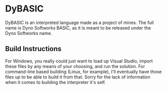 # DyBASIC
DyBASIC is an interpreted language made as a project of mines. The full name is Dyno Softworks BASIC, as it is meant to be released under the Dyno Softworks name.

## Build Instructions
For Windows, you really could just want to load up Visual Studio, import these files by any means of your choosing, and run the solution. For command-line based building (Linux, for example), I'll eventually have those files up to be able to build it from that. Sorry for the lack of information when it comes to building the interpreter it's self. 
